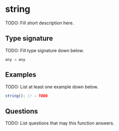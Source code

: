 # string

TODO: Fill short description here.

## Type signature

TODO: Fill type signature down below.

```
any ⇒ any
```

## Examples

TODO: List at least one example down below.

```javascript
string(); // ⇒ TODO
```

## Questions

TODO: List questions that may this function answers.
